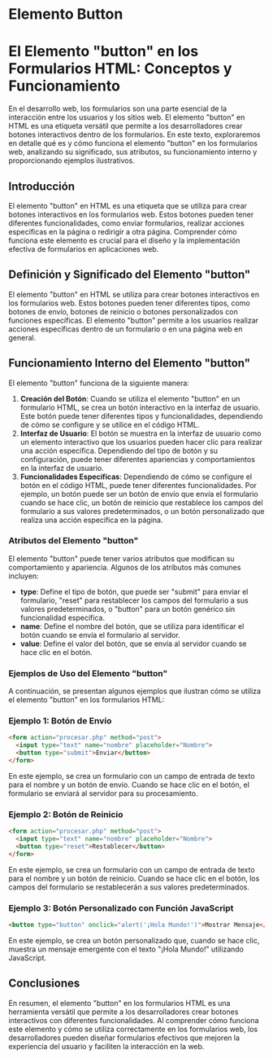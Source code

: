 # Elemento Button

# El Elemento "button" en los Formularios HTML: Conceptos y Funcionamiento

En el desarrollo web, los formularios son una parte esencial de la interacción entre los usuarios y los sitios web. El elemento "button" en HTML es una etiqueta versátil que permite a los desarrolladores crear botones interactivos dentro de los formularios. En este texto, exploraremos en detalle qué es y cómo funciona el elemento "button" en los formularios web, analizando su significado, sus atributos, su funcionamiento interno y proporcionando ejemplos ilustrativos.

## Introducción

El elemento "button" en HTML es una etiqueta que se utiliza para crear botones interactivos en los formularios web. Estos botones pueden tener diferentes funcionalidades, como enviar formularios, realizar acciones específicas en la página o redirigir a otra página. Comprender cómo funciona este elemento es crucial para el diseño y la implementación efectiva de formularios en aplicaciones web.

## Definición y Significado del Elemento "button"

El elemento "button" en HTML se utiliza para crear botones interactivos en los formularios web. Estos botones pueden tener diferentes tipos, como botones de envío, botones de reinicio o botones personalizados con funciones específicas. El elemento "button" permite a los usuarios realizar acciones específicas dentro de un formulario o en una página web en general.

## Funcionamiento Interno del Elemento "button"

El elemento "button" funciona de la siguiente manera:

1. **Creación del Botón**: Cuando se utiliza el elemento "button" en un formulario HTML, se crea un botón interactivo en la interfaz de usuario. Este botón puede tener diferentes tipos y funcionalidades, dependiendo de cómo se configure y se utilice en el código HTML.
2. **Interfaz de Usuario**: El botón se muestra en la interfaz de usuario como un elemento interactivo que los usuarios pueden hacer clic para realizar una acción específica. Dependiendo del tipo de botón y su configuración, puede tener diferentes apariencias y comportamientos en la interfaz de usuario.
3. **Funcionalidades Específicas**: Dependiendo de cómo se configure el botón en el código HTML, puede tener diferentes funcionalidades. Por ejemplo, un botón puede ser un botón de envío que envía el formulario cuando se hace clic, un botón de reinicio que restablece los campos del formulario a sus valores predeterminados, o un botón personalizado que realiza una acción específica en la página.

### Atributos del Elemento "button"

El elemento "button" puede tener varios atributos que modifican su comportamiento y apariencia. Algunos de los atributos más comunes incluyen:

- **type**: Define el tipo de botón, que puede ser "submit" para enviar el formulario, "reset" para restablecer los campos del formulario a sus valores predeterminados, o "button" para un botón genérico sin funcionalidad específica.
- **name**: Define el nombre del botón, que se utiliza para identificar el botón cuando se envía el formulario al servidor.
- **value**: Define el valor del botón, que se envía al servidor cuando se hace clic en el botón.

### Ejemplos de Uso del Elemento "button"

A continuación, se presentan algunos ejemplos que ilustran cómo se utiliza el elemento "button" en los formularios HTML:

### Ejemplo 1: Botón de Envío

```html
<form action="procesar.php" method="post">
  <input type="text" name="nombre" placeholder="Nombre">
  <button type="submit">Enviar</button>
</form>

```

En este ejemplo, se crea un formulario con un campo de entrada de texto para el nombre y un botón de envío. Cuando se hace clic en el botón, el formulario se enviará al servidor para su procesamiento.

### Ejemplo 2: Botón de Reinicio

```html
<form action="procesar.php" method="post">
  <input type="text" name="nombre" placeholder="Nombre">
  <button type="reset">Restablecer</button>
</form>

```

En este ejemplo, se crea un formulario con un campo de entrada de texto para el nombre y un botón de reinicio. Cuando se hace clic en el botón, los campos del formulario se restablecerán a sus valores predeterminados.

### Ejemplo 3: Botón Personalizado con Función JavaScript

```html
<button type="button" onclick="alert('¡Hola Mundo!')">Mostrar Mensaje</button>

```

En este ejemplo, se crea un botón personalizado que, cuando se hace clic, muestra un mensaje emergente con el texto "¡Hola Mundo!" utilizando JavaScript.

## Conclusiones

En resumen, el elemento "button" en los formularios HTML es una herramienta versátil que permite a los desarrolladores crear botones interactivos con diferentes funcionalidades. Al comprender cómo funciona este elemento y cómo se utiliza correctamente en los formularios web, los desarrolladores pueden diseñar formularios efectivos que mejoren la experiencia del usuario y faciliten la interacción en la web.